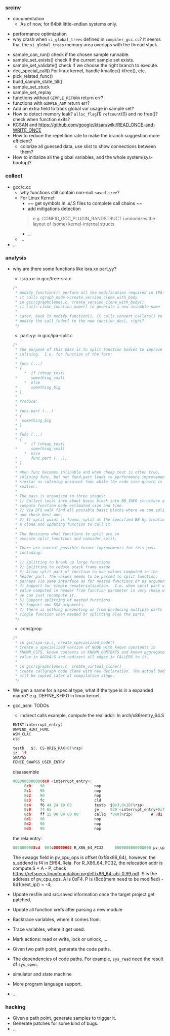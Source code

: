 ### srcinv
- documentation
	- As of now, for 64bit little-endian systems only.
+ performance optimization
+ why crash when `si_global_trees` defined in `compiler_gcc.cc`? It seems that
the `si_global_trees` memory area overlaps with the thread stack.
- sample_can_run()		check if the chosen sample runnable.
- sample_set_exists()		check if the current sample set exists.
- sample_set_validate()		check if we choose the right branch to execute.
- dec_special_call()		For linux kernel, handle kmalloc() kfree(), etc.
- pick_related_func()
- build_sample_state_till()
- sample_set_stuck
- sample_set_replay
- functions without `GIMPLE_RETURN`		return err?
- functions with `GIMPLE_ASM`			return err?
- Add an extra field to track global var usage in sample set?
- How to detect memory leak? `alloc_flag`(1) `refcount`(0) and no free()? check when function exits?
- KCSAN and https://github.com/google/ktsan/wiki/READ_ONCE-and-WRITE_ONCE
- How to reduce the repetition rate to make the branch suggestion more efficient?
	- colorize all guessed data, use slist to show connections between them?
- How to initialize all the global variables, and the whole system(sys-bootup)?



### collect
+ gcc/c.cc
	+ why functions still contain non-null `saved_tree`?
	+ For Linux Kernel:
		+ ~~ get symbols in .s/.S files to complete call chains ~~
		+ add mitigations detection
		> e.g. CONFIG_GCC_PLUGIN_RANDSTRUCT randomizes the layout
		> of (some) kernel-internal structs
		+ ...
	+ ...
+ ...



### analysis
+ why are there some functions like isra.xx part.yy?
	- isra.xx: in gcc/tree-sra.c
	```c
	/*
	 * modify_function(): perform all the modification required in IPA-SRA
	 * it calls cgraph_node->create_version_clone_with_body
	 * in gcc/cgraphclones.c, create_version_clone_with_body()
	 * it calls clone_function_name() to generate a new assemble name
	 *
	 * Later, back in modify_function(), it calls convert_callers() to
	 * modify the call_fndecl to the new function_decl, right?
	 */
	```
	- part.yy: in gcc/ipa-split.c
	```c
	/*
	 * The purpose of this pass is to split function bodies to improve
	 * inlining.  I.e. for function of the form:
	 *
	 * func (...)
	 * {
         *	if (cheap_test)
	 *		something_small
         *	else
	 *		something_big
	 * }
	 *
	 * Produce:
	 *
	 * func.part (...)
	 * {
	 *	something_big
	 * }
	 *
	 * func (...)
	 * {
         *	if (cheap_test)
	 *		something_small
         *	else
	 *		func.part (...);
	 * }
	 *
	 * When func becomes inlinable and when cheap_test is often true,
	 * inlining func, but not fund.part leads to performance improvement
	 * similar as inlining original func while the code size growth is
	 * smaller.
	 *
	 * The pass is organized in three stages:
	 * 1) Collect local info about basic block into BB_INFO structure and
	 * compute function body estimated size and time.
	 * 2) Via DFS walk find all possible basic blocks where we can split
	 * and chose best one.
	 * 3) If split point is found, split at the specified BB by creating
	 * a clone and updating function to call it.
	 *
	 * The decisions what functions to split are in
	 * execute_split_functions and consider_split.
	 *
	 * There are several possible future improvements for this pass
	 * including:
	 *
	 * 1) Splitting to break up large functions
	 * 2) Splitting to reduce stack frame usage
	 * 3) Allow split part of function to use values computed in the
	 * header part. The values needs to be passed to split function,
	 * perhaps via same interface as for nested functions or as argument.
	 * 4) Support for simple rematerialization.  I.e. when split part use
	 * value computed in header from function parameter in very cheap way,
	 * we can just recompute it.
	 * 5) Support splitting of nested functions.
	 * 6) Support non-SSA arguments.
	 * 7) There is nothing preventing us from producing multiple parts of
	 * single function when needed or splitting also the parts.
	 */
	```
	- constprop
	```c
	/*
	 * in gcc/ipa-cp.c, create_specialized_node()
	 * Create a specialized version of NODE with known constants in
	 * KNOWN_CSTS, known contexts in KNOWN_CONTEXTS and known aggregate
	 * value in AGGVALS and redirect all edges in CALLERS to it.
	 *
	 * in gcc/cgraphclones.c, create_virtual_clone()
	 * Create callgraph node clone with new declaration. The actual body
	 * will be copied later at compilation stage.
	 */
	```

+ We gen a name for a special type, what if the type is in a expanded macro? e.g. DEFINE\_KFIFO in linux kernel.
+ gcc\_asm: TODOs
	- indirect calls example, compute the real addr:
	In arch/x86/entry_64.S
	```c
	ENTRY(interrupt_entry)
	UNWIND_HINT_FUNC
	ASM_CLAC
	cld

	testb	$3, CS-ORIG_RAX+8(%rsp)
	jz	1f
	SWAPGS
	FENCE_SWAPGS_USER_ENTRY
	```
	disassemble
	```c
	00000000000008c0 <interrupt_entry>:
	     8c0:	90                   	nop
	     8c1:	90                   	nop
	     8c2:	90                   	nop
	     8c3:	fc                   	cld    
	     8c4:	f6 44 24 18 03       	testb  $0x3,0x18(%rsp)
	     8c9:	74 65                	je     930 <interrupt_entry+0x70>
	     8cb:	ff 15 00 00 00 00    	callq  *0x0(%rip)        # 8d1 <interrupt_entry+0x11>
	     8d1:	90                   	nop
	     8d2:	90                   	nop
	     8d3:	90                   	nop
	```
	the rela entry:
	```c
	0000000008cd  004c00000002 R_X86_64_PC32     0000000000000000 pv_cpu_ops + f4
	```
	The swapgs field in pv_cpu_ops is offset 0xf8(x86_64), however, the
	s_addend is f4 in Elf64_Rela.
	For R_X86_64_PC32, the relocation addr is compute S + A - P, check
	https://refspecs.linuxfoundation.org/elf/x86_64-abi-0.99.pdf.
	S is the address of pv_cpu_ops.
	A is 0xF4.
	P is (8cd(mem need to be modified) - 8d1(next_ip)) = -4;
+ Update resfile and src.saved information once the target project get patched.
+ Update all function xrefs after parsing a new module
+ Backtrace variables, where it comes from.
+ Trace variables, where it get used.
+ Mark actions: read or write, lock or unlock, ...
+ Given two path point, generate the code paths.
+ The dependencies of code paths. For example, `sys_read` need the result of `sys_open`.
+ simulator and state machine
+ More program language support.
+ ...



### hacking
+ Given a path point, generate samples to trigger it.
+ Generate patches for some kind of bugs.
+ ...
